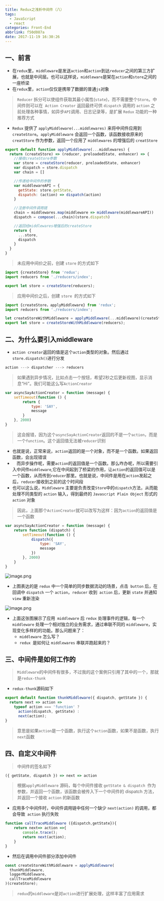 ```yaml
---
title: Redux之浅析中间件（八）
tags:
  - JavaScript
  - react
categories: Front-End
abbrlink: f50d087a
date: 2017-11-19 16:30:26
---
```


一、前言
---

- 在`redux`里，`middleware`是发送`action`和`action`到达`reducer`之间的第三方扩展，也就是中间层。也可以这样说，`middleware`是架在`action`和`store`之间的一座桥梁
- 在`redux`里，`action`仅仅是携带了数据的普通`js`对象


> `Reducer` 拆分可以使组件获取其最小属性(`state`)，而不需要整个`Store`。中间件则可以在` Action Creator` 返回最终可供 `dispatch` 调用的 `action` 之前处理各种事情，如异步`API`调用、日志记录等，是扩展 `Redux` 功能的一种推荐方式

- `Redux` 提供了 `applyMiddleware(...middlewares)` 来将中间件应用到 `createStore`。`applyMiddleware` 会返回一个函数，该函数接收原来的 `creatStore` 作为参数，返回一个应用了 `middlewares` 的增强后的 `creatStore`

```javascript
export default function applyMiddleware(...middlewares) {
  return (createStore) => (reducer, preloadedState, enhancer) => {
    //接收createStore参数
    var store = createStore(reducer, preloadedState, enhancer)
    var dispatch = store.dispatch
    var chain = []

    //传递给中间件的参数
    var middlewareAPI = {
      getState: store.getState,
      dispatch: (action) => dispatch(action)
    }

    //注册中间件调用链
    chain = middlewares.map(middleware => middleware(middlewareAPI))
    dispatch = compose(...chain)(store.dispatch)

    //返回经middlewares增强后的createStore
    return {
      ...store,
      dispatch
    }
  }
}
```

> 未应用中间价之前，创建 `store` 的方式如下

```javascript
import {createStore} from 'redux';
import reducers from './reducers/index';

export let store = createStore(reducers);
```

> 应用中间价之后，创建 `store `的方式如下

```javascript
import {createStore，applyMiddleware} from 'redux';
import reducers from './reducers/index';

let createStoreWithMiddleware = applyMiddleware(...middleware)(createStore);
export let store = createStoreWithMiddleware(reducers);
```


二、为什么要引入middleware
---

- `action creator`返回的值是这个`action`类型的对象。然后通过`store.dispatch()`进行分发

```javascript
action ---> dispatcher ---> reducers
```

> 如果遇到异步情况，比如点击一个按钮，希望2秒之后更新视图，显示消息“Hi”。我们可能这么写`ActionCreator`

```javascript
var asyncSayActionCreator = function (message) {
    setTimeout(function () {
        return {
            type: 'SAY',
            message
        }
    }, 2000)
}
```

> 这会报错，因为这个`asyncSayActionCreator`返回的不是一个`action`，而是一个`function`。这个返回值无法被`reducer`识别

- 也就是说，正常来说，`action`返回的是一个对象，而不是一个函数。如果返回函数，会出现错误
- 　而异步操作呢，需要`action`的返回值是一个函数。那么咋办呢，所以需要引入中间件`middleware`,它在中间起到了桥梁的作用，让`action`的返回值可以是一个函数，从而传到`reducer`那里。也就是说，中间件是用在`action`发起之后，`reducer`接收到之前的这个时间段
- 也可以这么说，`Middleware` 主要是负责改变`Store`中的`dispatch`方法，从而能处理不同类型的 `action` 输入，得到最终的 `Javascript Plain Object` 形式的 `action` 对象

> 因此，上面那个`ActionCreator`就可以改写为这样：因为`action`的返回值是一个函数

```javascript
var asyncSayActionCreator = function (message) {
    return function (dispatch) {
        setTimeout(function () {
            dispatch({
                type: 'SAY',
                message
            })
        }, 2000)
    }
}
```

![image.png](http://upload-images.jianshu.io/upload_images/1480597-ce57255f3fd73efc.png?imageMogr2/auto-orient/strip%7CimageView2/2/w/1240)

- 上图表达的是 `redux` 中一个简单的同步数据流动的场景，点击` button` 后，在回调中 `dispatch` 一个 `action`，`reducer` 收到` action` 后，更新 `state` 并通知 `view` 重新渲染


![image.png](http://upload-images.jianshu.io/upload_images/1480597-195f2150c8aebccb.png?imageMogr2/auto-orient/strip%7CimageView2/2/w/1240)

- 上面这张图展示了应用` middleware` 后 `redux` 处理事件的逻辑，每一个 `middleware` 处理一个相对独立的业务需求，通过串联不同的 `middleware`，实现变化多样的的功能。那么问题来了：
  - `middleware` 怎么写？
  - `redux `是如何让 `middlewares` 串联并跑起来的？


三、中间件是如何工作的
---

> `Middleware`的中间件有很多，不过我的这个案例只引用了其中的一个，那就是`redux-thunk`

- `redux-thunk`源码如下

```javascript
export default function thunkMiddleware({ dispatch, getState }) {
  return next => action =>
    typeof action === 'function' ?
      action(dispatch, getState) :
      next(action);
}
```

> 意思是如果`action`是一个函数，执行这个`action`函数，如果不是函数，执行`next`函数


四、自定义中间件
---

> 中间件的签名如下

```javascript
({ getState, dispatch }) => next => action
```

> 根据`applyMiddleware` 源码，每个中间件接收 `getState & dispatch `作为参数，并返回一个函数，该函数会被传入下一个中间件的 dispatch 方法，并返回一个接收 `action` 的新函数

- 应用多个中间件时，中间件调用链中任何一个缺少 `next(action)` 的调用，都会导致` action` 执行失败


```javascript
function callTraceMiddleware ({dispatch,getState}){
    return next=> action =>{
        console.trace();
        return next(action);
    }
}
```

- 然后在调用中间件部分添加中间件

```javascript
const createStoreWithMiddleware = applyMiddleware(
  thunkMiddleware,
  loggerMiddleware,
  callTraceMiddleware
)(createStore);
```

> `redux`的`middleware`是对`action`进行扩展处理，这样丰富了应用需求

